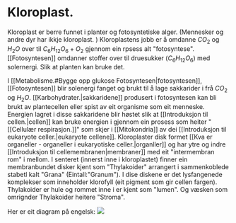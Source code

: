# Kloroplast.

Kloroplast er berre funnet i planter og fotosyntetiske alger. (Mennesker og andre dyr har ikkje kloroplast. ) Kloroplastens jobb er å omdanne $CO_2$ og $H_2O$ over til $C_6H_{12}O_6+O_2$ gjennom ein rpsess alt "fotosyntese". [[Fotosyntesen]] omdanner stoffer over til druesukker  ($C_6H_{12}O_6$) med solernergi. Slik at planten kan bruke det.

I [[Metabolisme.#Bygge opp glukose Fotosyntesen|fotosyntesen]], [[Fotosyntesen]] blir solenergi fanget og brukt til å lage sakkarider i frå $CO_2$ og $H_2O$. [[Karbohydrater.|sakkaridene]] produsert i fotosyntesen kan bli brukt av plantecellen eller spist av eit organisme som eit menneske. Energien lagret i disse sakkaridene blir høstet slik at [[Introduksjon til cellen.|cellen]] kan bruke energien i gjennom ein prosess som heiter "[[Cellulær respirasjon.]]" som skjer i [[Mitokondria]] av dei [[Introduksjon til eukaryote celler.|eukaryote cellene]]. Kloroplaster disk formet [[Kva er organeller - organeller i eukaryotiske celler.|organller]] og har ytre og indre [[Introduksjon til cellemembranen|membraner]] med eit "intermembran rom" i mellom. I senteret (innerst inne i kloroplastet) finner ein membranbundet disker kjent som "Thylakoider" arrangert i sammenkoblede stabetl kalt "Grana" (Eintall:"Granum"). I dise diskene er det lysfangenede komplekser som inneholder klorofyll (eit pigment som gir cellen fargen). Thylakoider er hule og rommet inne i er kjent som  "lumen". Og væsken som omrignder Thylakoider heitere "Stroma".

Her er eit diagram på engelsk:
![](https://cdn.kastatic.org/ka-perseus-images/3cfb6345270232cd45b0e8a1a5807fa4cf0e0a83.png)